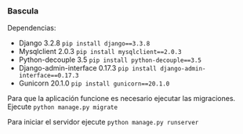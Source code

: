 ### Bascula

Dependencias:
- Django 3.2.8 `pip install django==3.3.8`
- Mysqlclient 2.0.3 `pip install mysqlclient==2.0.3`
- Python-decouple 3.5 `pip install python-decouple==3.5`
- Django-admin-interface 0.17.3 `pip install django-admin-interface==0.17.3`
- Gunicorn 20.1.0 `pip install gunicorn==20.1.0`

Para que la aplicación funcione es necesario ejecutar las migraciones. Ejecute `python manage.py migrate`

Para iniciar el servidor ejecute `python manage.py runserver`

